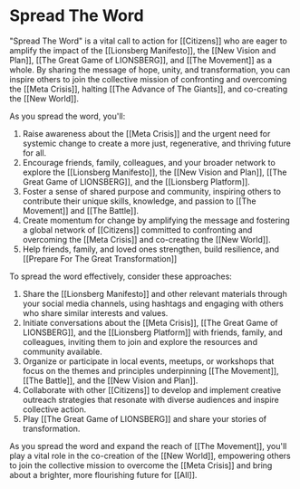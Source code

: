# Spread The Word

"Spread The Word" is a vital call to action for [[Citizens]] who are eager to amplify the impact of the [[Lionsberg Manifesto]], the [[New Vision and Plan]], [[The Great Game of LIONSBERG]], and [[The Movement]] as a whole. By sharing the message of hope, unity, and transformation, you can inspire others to join the collective mission of confronting and overcoming the [[Meta Crisis]], halting [[The Advance of The Giants]], and co-creating the [[New World]].

As you spread the word, you'll:

1.  Raise awareness about the [[Meta Crisis]] and the urgent need for systemic change to create a more just, regenerative, and thriving future for all.
2.  Encourage friends, family, colleagues, and your broader network to explore the [[Lionsberg Manifesto]], the [[New Vision and Plan]], [[The Great Game of LIONSBERG]], and the [[Lionsberg Platform]].
3.  Foster a sense of shared purpose and community, inspiring others to contribute their unique skills, knowledge, and passion to [[The Movement]] and [[The Battle]].
4.  Create momentum for change by amplifying the message and fostering a global network of [[Citizens]] committed to confronting and overcoming the [[Meta Crisis]] and co-creating the [[New World]]. 
5. Help friends, family, and loved ones strengthen, build resilience, and [[Prepare For The Great Transformation]] 

To spread the word effectively, consider these approaches:

1.  Share the [[Lionsberg Manifesto]] and other relevant materials through your social media channels, using hashtags and engaging with others who share similar interests and values.
2.  Initiate conversations about the [[Meta Crisis]], [[The Great Game of LIONSBERG]], and the [[Lionsberg Platform]] with friends, family, and colleagues, inviting them to join and explore the resources and community available.
3.  Organize or participate in local events, meetups, or workshops that focus on the themes and principles underpinning [[The Movement]], [[The Battle]], and the [[New Vision and Plan]]. 
4.  Collaborate with other [[Citizens]] to develop and implement creative outreach strategies that resonate with diverse audiences and inspire collective action. 
5. Play [[The Great Game of LIONSBERG]] and share your stories of transformation. 

As you spread the word and expand the reach of [[The Movement]], you'll play a vital role in the co-creation of the [[New World]], empowering others to join the collective mission to overcome the [[Meta Crisis]] and bring about a brighter, more flourishing future for [[All]].


